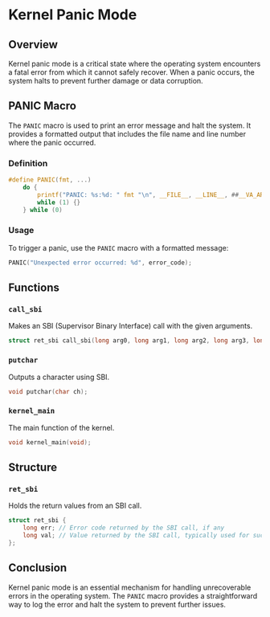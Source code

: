 # Kernel Panic Mode

## Overview
Kernel panic mode is a critical state where the operating system encounters a fatal error from which it cannot safely recover. When a panic occurs, the system halts to prevent further damage or data corruption.

## PANIC Macro
The `PANIC` macro is used to print an error message and halt the system. It provides a formatted output that includes the file name and line number where the panic occurred.

### Definition
```c
#define PANIC(fmt, ...)                                                        \
    do {                                                                       \
        printf("PANIC: %s:%d: " fmt "\n", __FILE__, __LINE__, ##__VA_ARGS__);  \
        while (1) {}                                                           \
    } while (0)
```

### Usage
To trigger a panic, use the `PANIC` macro with a formatted message:
```c
PANIC("Unexpected error occurred: %d", error_code);
```

## Functions

### `call_sbi`
Makes an SBI (Supervisor Binary Interface) call with the given arguments.
```c
struct ret_sbi call_sbi(long arg0, long arg1, long arg2, long arg3, long arg4, long arg5, long fid, long eid);
```

### `putchar`
Outputs a character using SBI.
```c
void putchar(char ch);
```

### `kernel_main`
The main function of the kernel.
```c
void kernel_main(void);
```

## Structure

### `ret_sbi`
Holds the return values from an SBI call.
```c
struct ret_sbi {
    long err; // Error code returned by the SBI call, if any
    long val; // Value returned by the SBI call, typically used for successful results
};
```

## Conclusion
Kernel panic mode is an essential mechanism for handling unrecoverable errors in the operating system. The `PANIC` macro provides a straightforward way to log the error and halt the system to prevent further issues.
